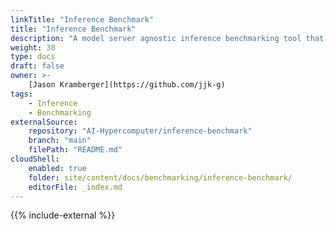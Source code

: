 ```yaml
---
linkTitle: "Inference Benchmark"
title: "Inference Benchmark"
description: "A model server agnostic inference benchmarking tool that can be used to benchmark LLMs running on differet infrastructure like GPU and TPU. It can also be run on a GKE cluster as a container."
weight: 30
type: docs
draft: false
owner: >-
    [Jason Kramberger](https://github.com/jjk-g)
tags:
    - Inference
    - Benchmarking
externalSource:
    repository: "AI-Hypercomputer/inference-benchmark"
    branch: "main"
    filePath: "README.md"
cloudShell: 
    enabled: true
    folder: site/content/docs/benchmarking/inference-benchmark/
    editorFile: _index.md
---
```

{{% include-external %}}
